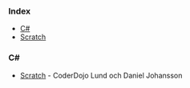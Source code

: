 ### Index

* [C#](#csharp)
* [Scratch](#scratch)


### <a id="scratch"></a>C\#

* [Scratch](http://scratchprogrammering.blogspot.com/) - CoderDojo Lund och Daniel Johansson
